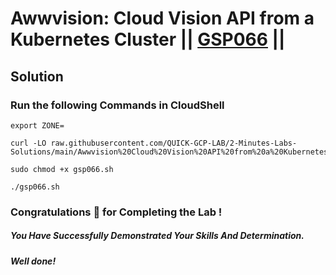 # Awwvision: Cloud Vision API from a Kubernetes Cluster || [GSP066](https://www.cloudskillsboost.google/focuses/1241?parent=catalog) ||

## Solution 

### Run the following Commands in CloudShell

```
export ZONE=
```
```
curl -LO raw.githubusercontent.com/QUICK-GCP-LAB/2-Minutes-Labs-Solutions/main/Awwvision%20Cloud%20Vision%20API%20from%20a%20Kubernetes%20Cluster/gsp066.sh

sudo chmod +x gsp066.sh

./gsp066.sh
```

### Congratulations 🎉 for Completing the Lab !

##### *You Have Successfully Demonstrated Your Skills And Determination.*

#### *Well done!*

